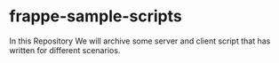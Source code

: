 # frappe-sample-scripts
In this Repository We will archive some server and client script that has written for different scenarios.